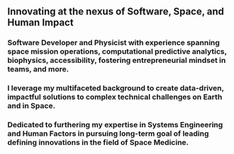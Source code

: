 ## Innovating at the nexus of Software, Space, and Human Impact

### **Software Developer** and **Physicist** with experience spanning space mission operations, computational predictive analytics, biophysics, accessibility, fostering entrepreneurial mindset in teams, and more.

### **I leverage my multifaceted background to create data-driven, impactful solutions to complex technical challenges on Earth and in Space.**

### Dedicated to furthering my expertise in **Systems Engineering** and **Human** Factors in pursuing long-term goal of leading defining innovations in the field of Space Medicine.

<!--

### 🌱 I’m currently learning Amazon Web Services (AWS) Cloud Computing

### 🔭 By day, I develop and optimize data pipelines for several flagship space missions - getting scientists and app developers the  data they need, when they need it, how they need it - as efficiently as possible.
### By night, I teach an introductory Python course and am an active Society of Women Engineers (SWE) member
### On the weekends, I'm exploring new technologies, particularly hardware-software integration. Currently building a smart mirror and personal assistant using a Raspberry Pi in a scrum agile team, where I serve as the Product Owner!

### 💬 Ask me about Python programming, Space Medicine, and being first-gen in tech

### 📫 Keep in the loop about my work on social media **@Astrobiomedical** 👩🏻‍💻
-->
<!--
**Astrobiomedical/astrobiomedical** is a ✨ _special_ ✨ repository because its `README.md` (this file) appears on your GitHub profile.

Here are some ideas to get you started:

- 🔭 I’m currently working on ...
- 🌱 I’m currently learning ...
- 👯 I’m looking to collaborate on ...
- 🤔 I’m looking for help with ...
- 💬 Ask me about ...
- 📫 How to reach me: ...
- 😄 Pronouns: ...
- ⚡ Fun fact: ...
-->
